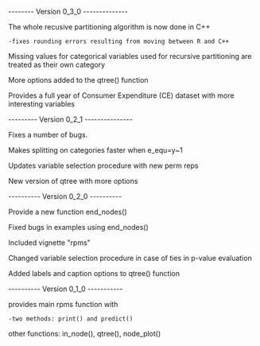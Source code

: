 -------- Version 0_3_0 --------------

  The whole recusive partitioning algorithm is now done in C++
  
    -fixes rounding errors resulting from moving between R and C++
  
  Missing values for categorical variables used for recursive partitioning are treated as their own category 
  
  More options added to the qtree() function
  
  Provides a full year of Consumer Expenditure (CE) dataset with more interesting variables



--------- Version 0_2_1 ---------------

  Fixes a number of bugs.
  
  Makes splitting on categories faster when e_equ=y~1
  
  Updates variable selection procedure with new perm reps
  
  New version of qtree with more options



---------- Version 0_2_0 ----------
  
  Provide a new function end_nodes()
  
  Fixed bugs in examples using end_nodes()
  
  Included vignette "rpms"
  
  Changed variable selection procedure in case of ties in p-value evaluation
  
  Added labels and caption options to qtree() function
  

---------- Version 0_1_0 -----------

  provides main rpms function with 
    
    -two methods: print() and predict()

  other functions: in_node(), qtree(), node_plot()

   